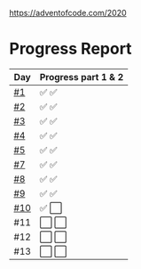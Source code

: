 https://adventofcode.com/2020

# Progress Report

| Day           | Progress part 1 & 2 |
| ------------- | ------------------- |
| [#1](day_1)   | ✅ ✅               |
| [#2](day_2)   | ✅ ✅               |
| [#3](day_3)   | ✅ ✅               |
| [#4](day_4)   | ✅ ✅               |
| [#5](day_5)   | ✅ ✅               |
| [#7](day_7)   | ✅ ✅               |
| [#8](day_8)   | ✅ ✅               |
| [#9](day_9)   | ✅ ✅               |
| [#10](day_10) | ✅ ⬜️              |
| #11           | ⬜️ ⬜️             |
| #12           | ⬜️ ⬜️             |
| #13           | ⬜️ ⬜️             |
